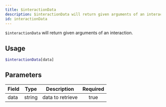 ```yaml
---
title: $interactionData
description: $interactionData will return given arguments of an interaction.
id: interactionData
---
```


`$interactionData` will return given arguments of an interaction.

## Usage

```php
$interactionData[data]
```

## Parameters

| Field | Type    | Description      | Required |
|-------|---------|------------------|:--------:|
| data  | string  | data to retrieve |   true   |
